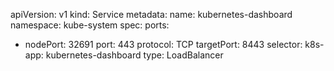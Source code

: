apiVersion: v1
kind: Service
metadata:
  name: kubernetes-dashboard
  namespace: kube-system
spec:
  ports:
  - nodePort: 32691
    port: 443
    protocol: TCP
    targetPort: 8443
  selector:
    k8s-app: kubernetes-dashboard
  type: LoadBalancer
